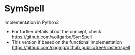 # SymSpell
Implementation in Python3
<br>
* For further details about the concept, check https://github.com/wolfgarbe/SymSpell
* This version if based on the functional implementation https://github.com/ppgmg/github_public/tree/master/spell
